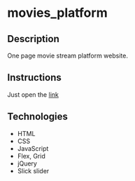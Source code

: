 # movies_platform

## Description 
One page movie stream platform website.

## Instructions
Just open the [link]()

## Technologies
* HTML
* CSS
* JavaScript
* Flex, Grid
* jQuery
* Slick slider

